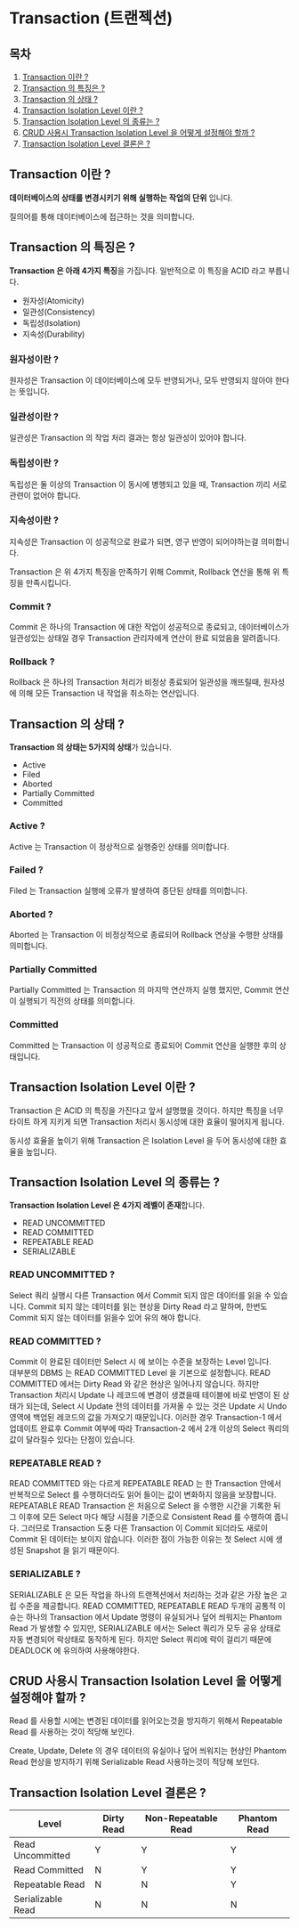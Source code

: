 # Transaction (트랜젝션)

## 목차
1. [Transaction 이란 ?](#Transaction-이란-?)
2. [Transaction 의 특징은 ?](#Transaction-의-특징은-?)
3. [Transaction 의 상태 ?](#Transaction-의-상태-?)
4. [Transaction Isolation Level 이란 ?](#Transaction-Isolation-Level-이란-?)
5. [Transaction Isolation Level 의 종류는 ?](#Transaction-Isolation-Level-의-종류는-?)
6. [CRUD 사용시 Transaction Isolation Level 을 어떻게 설정해야 할까 ?](#CRUD-사용시-Transaction-Isolation-Level-을-어떻게-설정해야-할까-?)
7. [Transaction Isolation Level 결론은 ?](#Transaction-Isolation-Level-결론은-?)

## Transaction 이란 ?
**데이터베이스의 상태를 변경시키기 위해 실행하는 작업의 단위** 입니다.
<br>

질의어를 통해 데이터베이스에 접근하는 것을 의미합니다.

## Transaction 의 특징은 ?
**Transaction 은 아래 4가지 특징**을 가집니다. 일반적으로 이 특징을 ACID 라고 부릅니다.
* 원자성(Atomicity)
* 일관성(Consistency)
* 독립성(Isolation)
* 지속성(Durability)

### 원자성이란 ?
원자성은 Transaction 이 데이터베이스에 모두 반영되거나, 모두 반영되지 않아야 한다는 뜻입니다.

### 일관성이란 ?
일관성은 Transaction 의 작업 처리 결과는 항상 일관성이 있어야 합니다.

### 독립성이란 ?
독립성은 둘 이상의 Transaction 이 동시에 병행되고 있을 때, Transaction 끼리 서로 관련이 없어야 합니다.

### 지속성이란 ?
지속성은 Transaction 이 성공적으로 완료가 되면, 영구 반영이 되어야하는걸 의미합니다.

Transaction 은 위 4가지 특징을 만족하기 위해 Commit, Rollback 연산을 통해 위 특징을 만족시킵니다.

### Commit ?
Commit 은 하나의 Transaction 에 대한 작업이 성공적으로 종료되고, 데이터베이스가 일관성있는 상태일 경우 Transaction 관리자에게 연산이 완료 되었음을 알려줍니다. 

### Rollback ?
Rollback 은 하나의 Transaction 처리가 비정상 종료되어 일관성을 깨뜨릴때, 원자성에 의해 모든 Transaction 내 작업을 취소하는 연산입니다.

## Transaction 의 상태 ?
**Transaction 의 상태는 5가지의 상태**가 있습니다.
* Active
* Filed
* Aborted
* Partially Committed
* Committed

### Active ? 
Active 는 Transaction 이 정상적으로 실행중인 상태를 의미합니다.

### Failed ?
Filed 는 Transaction 실행에 오류가 발생하여 중단된 상태를 의미합니다.

### Aborted ?
Aborted 는 Transaction 이 비정상적으로 종료되어 Rollback 연상을 수행한 상태를 의미합니다.

### Partially Committed
Partially Committed 는 Transaction 의 마지막 연산까지 실행 했지만, Commit 연산이 실행되기 직전의 상태를 의미합니다.

### Committed
Committed 는 Transaction 이 성공적으로 종료되어 Commit 연산을 실행한 후의 상태입니다.

## Transaction Isolation Level 이란 ?
Transaction 은 ACID 의 특징을 가진다고 앞서 설명했을 것이다. 하지만 특징을 너무 타이트 하게 지키게 되면 Transaction 처리시 동시성에 대한 효율이 떨어지게 됩니다.
<br>

동시성 효율을 높이기 위해 Transaction 은 Isolation Level 을 두어 동시성에 대한 효율을 높입니다.

## Transaction Isolation Level 의 종류는 ?
**Transaction Isolation Level 은 4가지 레벨이 존재**합니다.
* READ UNCOMMITTED
* READ COMMITTED
* REPEATABLE READ
* SERIALIZABLE

### READ UNCOMMITTED ?
Select 쿼리 실행시 다른 Transaction 에서 Commit 되지 않은 데이터를 읽을 수 있습니다.
Commit 되지 않는 데이터를 읽는 현상을 Dirty Read 라고 말하며, 한번도 Commit 되지 않는 데이터를 읽을수 있어 유의 해야 합니다.

### READ COMMITTED ?
Commit 이 완료된 데이터만 Select 시 에 보이는 수준을 보장하는 Level 입니다.<br>
대부분의 DBMS 는 READ COMMITTED Level 을 기본으로 설정합니다.
READ COMMITTED 에서는 Dirty Read 와 같은 현상은 일어나지 않습니다. 하지만 Transaction 처리시 Update 나 레코드에 변경이 생겼을때 테이블에 바로 반영이 된 상태가 되는데,
Select 시 Update 전의 데이터를 가져올 수 있는 것은 Update 시 Undo 영역에 백업된 레코드의 값을 가져오기 때문입니다.
이러한 경우 Transaction-1 에서 업데이트 완료후 Commit 여부에 따라 Transaction-2 에서 2개 이상의 Select 쿼리의 값이 달라질수 있다는 단점이 있습니다.

### REPEATABLE READ ?
READ COMMITTED 와는 다르게 REPEATABLE READ 는 한 Transaction 안에서 반복적으로 Select 를 수행하더라도 읽어 들이는 값이 변화하지 않음을 보장합니다.
REPEATABLE READ Transaction 은 처음으로 Select 을 수행한 시간을 기록한 뒤 그 이후에 모든 Select 마다 해당 시점을 기준으로
Consistent Read 를 수행하여 줍니다.
그러므로 Transaction 도중 다른 Transaction 이 Commit 되더라도 새로이 Commit 된 데이터는 보이지 않습니다. 이러한 점이 가능한 이유는 첫 Select 시에 생성된 Snapshot 을 읽기 때문이다.

### SERIALIZABLE ?
SERIALIZABLE 은 모든 작업을 하나의 트랜젝션에서 처리하는 것과 같은 가장 높은 고립 수준을 제공합니다.
READ COMMITTED, REPEATABLE READ 두개의 공통적 이슈는 하나의 Transaction 에서 Update 명령이 유실되거나 덮어 씌워지는 Phantom Read 가 발생할 수 있지만,
SERIALIZABLE 에서는 Select 쿼리가 모두 공유 상태로 자동 변경되어 락상태로 동작하게 된다.
하지만 Select 쿼리에 락이 걸리기 때문에 DEADLOCK 에 유의하여 사용해야한다.

## CRUD 사용시 Transaction Isolation Level 을 어떻게 설정해야 할까 ?
Read 를 사용할 시에는 변경된 데이터를 읽어오는것을 방지하기 위해서 Repeatable Read 를 사용하는 것이 적당해 보인다.

Create, Update, Delete 의 경우 데이터의 유실이나 덮어 씌워지는 현상인 Phantom Read 현상을 방지하기 위해 Serializable Read 사용하는것이 적당해 보인다. 

## Transaction Isolation Level 결론은 ?
| Level             | Dirty Read | Non-Repeatable Read | Phantom Read | 
|-------------------|------------|---------------------|--------------|
| Read Uncommitted  |Y           |Y                    |Y             |
| Read Committed    |N           |Y                    |Y             |
| Repeatable Read   |N           |N                    |Y             |
| Serializable Read |N           |N                    |N             |